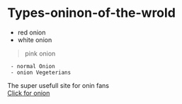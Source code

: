 # Types-oninon-of-the-wrold
- red onion
- white onion
> pink onion
> 
     - normal Onion
     - onion Vegeterians
The super usefull site for onin fans  
[Click for onion](oniin.com)
  
